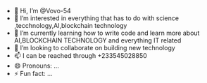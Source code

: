 - 👋 Hi, I’m @Vovo-54
- 👀 I’m interested in everything that has to do with science ,tecchnology,AI,blockchain technology
- 🌱 I’m currently learning how to write code and learn more about AI,BLOCKCHAIN TECHNOLOGY and everything IT related
- 💞️ I’m looking to collaborate on building new technology
- 📫 I can be reached through +233545028850
- 😄 Pronouns: ...
- ⚡ Fun fact: ...

<!---
Vovo-54/Vovo-54 is a ✨ special ✨ repository because its `README.md` (this file) appears on your GitHub profile.
You can click the Preview link to take a look at your changes.
--->
